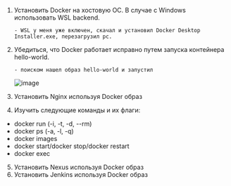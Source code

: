 1. Установить Docker на хостовую ОС. В случае с Windows использовать WSL backend.
    ```
    - WSL у меня уже включен, скачал и установил Docker Desktop Installer.exe, перезагрузил pc.
    ```
2. Убедиться, что Docker работает исправно путем запуска контейнера hello-world.
    ```
    - поиском нашел образ hello-world и запустил
    ```
    ![image](https://github.com/tms-dos21-onl/sergey-novik/assets/77771829/52a5018a-a65d-4d42-81c1-4458a1b94cfc)

3. Установить Nginx используя Docker образ
4. Изучить следующие команды и их флаги:
- docker run (-i, -t, -d, --rm)
- docker ps (-a, -l, -q)
- docker images
- docker start/docker stop/docker restart
- docker exec
5. Установить Nexus используя Docker образ
6. Установить Jenkins используя Docker образ
